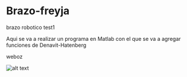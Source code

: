 # Brazo-freyja

brazo robotico test1

Aqui se va a realizar un programa en Matlab con el que se va a agregar funciones de Denavit-Hatenberg 

weboz

 ![alt text](https://raw.githubusercontent.com/Farkas336/Brazo-freyja/main/Imagenes/brazo-rob%C3%B3tico-aislado-en-el-fondo-blanco-ilustraci%C3%B3n-d-116378600.jpg)
